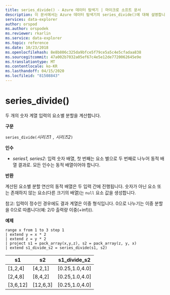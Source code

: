 ```yaml
---
title: series_divide() - Azure 데이터 탐색기 | 마이크로 소프트 문서
description: 이 문서에서는 Azure 데이터 탐색기의 series_divide()에 대해 설명합니다.
services: data-explorer
author: orspod
ms.author: orspodek
ms.reviewer: rkarlin
ms.service: data-explorer
ms.topic: reference
ms.date: 10/23/2018
ms.openlocfilehash: 8e8b806c325da9bfce5f79ce5a5c4e5cfadaa838
ms.sourcegitcommit: 47a002b7032a05ef67c4e5e12de7720062645e9e
ms.translationtype: MT
ms.contentlocale: ko-KR
ms.lasthandoff: 04/15/2020
ms.locfileid: "81508843"
---
```

# <a name="series_divide"></a>series_divide()

두 개의 숫자 계열 입력의 요소별 분할을 계산합니다.

**구문**

`series_divide(`*시리즈1* `,` *시리즈2*`)`

**인수**

* *series1, series2*: 입력 숫자 배열, 첫 번째는 요소 별으로 두 번째로 나누어 동적 배열 결과로. 모든 인수는 동적 배열이어야 합니다. 

**반환**

계산된 요소별 분할 연산의 동적 배열은 두 입력 간에 진행됩니다. 숫자가 아닌 요소 또는 존재하지 않는 요소(다른 크기의 배열)는 `null` 요소 값을 생성합니다.

참고: 입력이 정수인 경우에도 결과 계열은 이중 형식입니다. 0으로 나누기는 이중 분할을 0으로 따릅니다(예: 2/0 출력량 이중(+inf))).

**예제**

```kusto
range x from 1 to 3 step 1
| extend y = x * 2
| extend z = y * 2
| project s1 = pack_array(x,y,z), s2 = pack_array(z, y, x)
| extend s1_divide_s2 = series_divide(s1, s2)
```

|s1         |s2|        s1_divide_s2|
|---|---|---|
|[1,2,4]    |[4,2,1]|   [0.25,1.0,4.0]|
|[2,4,8]    |[8,4,2]|   [0.25,1.0,4.0]|
|[3,6,12]   |[12,6,3]|  [0.25,1.0,4.0]|